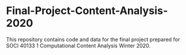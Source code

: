 # Final-Project-Content-Analysis-2020
This repository contains code and data for the final project prepared for SOCI 40133 1 Computational Content Analysis Winter 2020.
